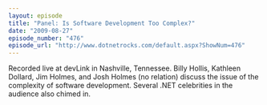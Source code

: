 ```yaml
---
layout: episode
title: "Panel: Is Software Development Too Complex?"
date: "2009-08-27"
episode_number: "476"
episode_url: "http://www.dotnetrocks.com/default.aspx?ShowNum=476"
---
```


Recorded live at devLink in Nashville, Tennessee. Billy Hollis, Kathleen Dollard, Jim Holmes, and Josh Holmes (no relation) discuss the issue of the complexity of software development. Several .NET celebrities in the audience also chimed in.
